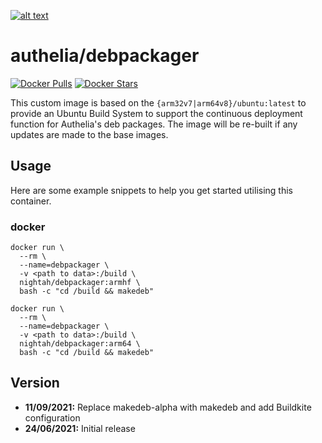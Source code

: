 [logo]: https://github.com/authelia/authelia/raw/master/docs/images/authelia-title.png "Authelia"
[![alt text][logo]](https://www.authelia.com/)

# authelia/debpackager
[![Docker Pulls](https://img.shields.io/docker/pulls/nightah/debpackager.svg)](https://hub.docker.com/r/nightah/debpackager/) [![Docker Stars](https://img.shields.io/docker/stars/nightah/debpackager.svg)](https://hub.docker.com/r/nightah/debpackager/)

This custom image is based on the `{arm32v7|arm64v8}/ubuntu:latest` to provide an Ubuntu Build System to support the continuous deployment function for Authelia's deb packages.
The image will be re-built if any updates are made to the base images.

## Usage

Here are some example snippets to help you get started utilising this container.

### docker

```
docker run \
  --rm \
  --name=debpackager \
  -v <path to data>:/build \
  nightah/debpackager:armhf \
  bash -c "cd /build && makedeb"
```

```
docker run \
  --rm \
  --name=debpackager \
  -v <path to data>:/build \
  nightah/debpackager:arm64 \
  bash -c "cd /build && makedeb"
```

## Version
- **11/09/2021:** Replace makedeb-alpha with makedeb and add Buildkite configuration
- **24/06/2021:** Initial release